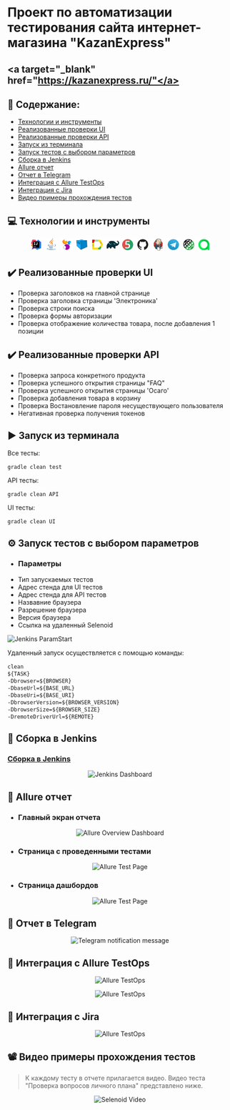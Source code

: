 # Проект по автоматизации тестирования сайта интернет-магазина "KazanExpress"

## <a target="_blank" href="https://kazanexpress.ru/"</a>

## :floppy_disk: Содержание:

- <a href="#computer-технологии-и-инструменты">Технологии и инструменты</a>
- <a href="#heavy_check_mark-реализованные-проверки-ui">Реализованные проверки UI</a>
- <a href="#heavy_check_mark-реализованные-проверки-api">Реализованные проверки API</a>
- <a href="#arrow_forward-запуск-из-терминала">Запуск из терминала</a>
- <a href="#gear-запуск-тестов-с-выбором-параметров">Запуск тестов с выбором параметров</a>
- <a href="#electric_plug-%D1%81%D0%B1%D0%BE%D1%80%D0%BA%D0%B0-%D0%B2-jenkins">Сборка в Jenkins</a>
- <a href="#open_book-allure-отчет">Allure отчет</a>
- <a href="#robot-отчет-в-telegram">Отчет в Telegram</a>
- <a href="#open_book-интеграция-с-allure-testops">Интеграция с Allure TestOps</a>
- <a href="#open_book-интеграция-с-jira">Интеграция с Jira</a>
- <a href="#film_projector-видео-примеры-прохождения-тестов">Видео примеры прохождения тестов</a>

## :computer: Технологии и инструменты

<p align="center">
<img width="6%" title="IntelliJ IDEA" src="images/logo/Intelij_IDEA.svg">
<img width="6%" title="Java" src="images/logo/Java.svg">
<img width="6%" title="Selenide" src="images/logo/Selenide.svg">
<img width="6%" title="Selenoid" src="images/logo/Selenoid.svg">
<img width="6%" title="Allure Report" src="images/logo/Allure_Report.svg">
<img width="6%" title="Gradle" src="images/logo/Gradle.svg">
<img width="6%" title="JUnit5" src="images/logo/JUnit5.svg">
<img width="6%" title="GitHub" src="images/logo/GitHub.svg">
<img width="6%" title="Jenkins" src="images/logo/Jenkins.svg">
<img width="6%" title="Telegram" src="images/logo/Telegram.svg">
<img width="6%" title="Rest-Assured" src="images/logo/Rest-Assured.png">
<img width="6%" title="AllureTestOps" src="images/logo/AllureTestOps.png">
</p>

## :heavy_check_mark: Реализованные проверки UI

- Проверка заголовков на главной странице
- Проверка заголовка страницы 'Электроника'
- Проверка строки поиска
- Проверка формы авторизации
- Проверка отображение количества товара, после добавления 1 позиции

## :heavy_check_mark: Реализованные проверки API

- Проверка запроса конкретного продукта
- Проверка успешного открытия страницы "FAQ"
- Проверка успешного открытия страницы 'Осаго'
- Проверка добавления товара в корзину
- Проверка Востановление пароля несуществующего пользователя
- Негативная проверка получения токенов

## :arrow_forward: Запуск из терминала

Все тесты:

```
gradle clean test
```

API тесты:

```
gradle clean API
```

UI тесты:

```
gradle clean UI
```

## :gear: Запуск тестов с выбором параметров

- ### Параметры
- Тип запускаемых тестов
- Адрес стенда для UI тестов
- Адрес стенда для API тестов
- Назвавние браузера
- Разрешение браузера
- Версия браузера
- Ссылка на удаленный Selenoid

<img title="Jenkins ParamStart" src="images/screenshots/params.png">

Удаленный запуск осуществляется с помощью команды:

```
clean
${TASK}
-Dbrowser=${BROWSER}
-DbaseUrl=${BASE_URL}
-DbaseUri=${BASE_URI}
-DbrowserVersion=${BROWSER_VERSION}
-DbrowserSize=${BROWSER_SIZE}
-DremoteDriverUrl=${REMOTE}
```

## :electric_plug: Сборка в Jenkins

### <a target="_blank" href="https://jenkins.autotests.cloud/job/012-bokoffil-diplom1/">Сборка в Jenkins</a>

<p align="center">
<img title="Jenkins Dashboard" src="images/screenshots/Jenkins dashboard.png">
</p>  

## :open_book: Allure отчет

- ### Главный экран отчета

<p align="center">
<img title="Allure Overview Dashboard" src="images/screenshots/allure1.png">
</p>

- ### Страница с проведенными тестами

<p align="center">
<img title="Allure Test Page" src="images/screenshots/allure2.png">
</p>

- ### Страница дашбордов

<p align="center">
<img title="Allure Test Page" src="images/screenshots/allure3.png">
</p>

## :robot: Отчет в Telegram

<p align="center">
<img title="Telegram notification message" src="images/screenshots/telegram.png">
</p>

## :open_book: Интеграция с Allure TestOps

<p align="center">
<img title="Allure TestOps" src="images/screenshots/allureTO.png">
</p>

<p align="center">
<img title="Allure TestOps" src="images/screenshots/allureTO1.png">
</p>

## :open_book: Интеграция с Jira

<p align="center">
<img title="Allure TestOps" src="images/screenshots/jira.png">
</p>

## :film_projector: Видео примеры прохождения тестов

> К каждому тесту в отчете прилагается видео. Видео теста "Проверка вопросов личного плана" представлено ниже.
<p align="center">
  <img title="Selenoid Video" src="images/screenshots/016b2f12b9c662dccc8a4077c6476a23.gif">
</p>
